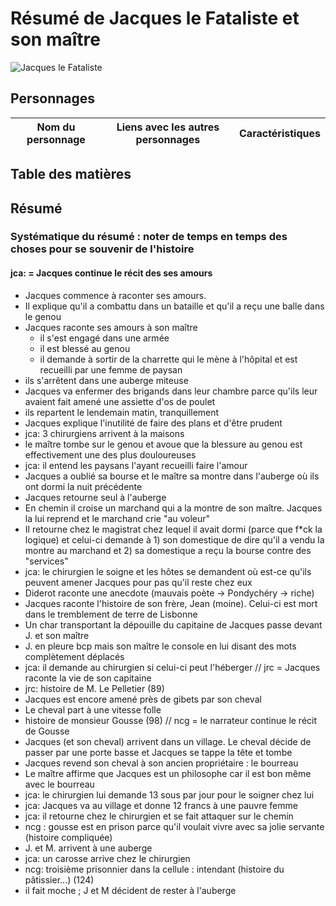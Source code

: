 # Résumé de Jacques le Fataliste et son maître
![Jacques le Fataliste](http://imados.fr/content/0/6/1/520610/jacques-le-fataliste.jpg)

## Personnages

Nom du personnage | Liens avec les autres personnages |Caractéristiques
------------------|-----------------------------------|---------------


## Table des matières


## Résumé
### Systématique du résumé : noter de temps en temps des choses pour se souvenir de l'histoire 
#### jca: = Jacques continue le récit des ses amours 

- Jacques commence à raconter ses amours.
- Il explique qu'il a combattu dans un bataille et qu'il a reçu une balle dans le genou
- Jacques raconte ses amours à son maître
	- il s'est engagé dans une armée
	- il est blessé au genou
	- il demande à sortir de la charrette qui le mène à l'hôpital et est recueilli par une femme de paysan
- ils s'arrêtent dans une auberge miteuse
- Jacques va enfermer des brigands dans leur chambre parce qu'ils leur avaient fait amené une assiette d'os de poulet
- ils repartent le lendemain matin, tranquillement
- Jacques explique l'inutilité de faire des plans et d'être prudent 
- jca: 3 chirurgiens arrivent à la maisons
- le maître tombe sur le genou et avoue que la blessure au genou est effectivement une des plus douloureuses
- jca: il entend les paysans l'ayant recueilli faire l'amour
- Jacques a oublié sa bourse et le maître sa montre dans l'auberge où ils ont dormi la nuit précédente 
- Jacques retourne seul à l'auberge
- En chemin il croise un marchand qui a la montre de son maître. Jacques la lui reprend et le marchand crie "au voleur"
- Il retourne chez le magistrat chez lequel il avait dormi (parce que f*ck la logique) et celui-ci demande à  1) son domestique de dire qu'il a vendu la montre au marchand et 2) sa domestique a reçu la bourse contre des "services"
- jca: le chirurgien le soigne et les hôtes se demandent où est-ce qu'ils peuvent amener Jacques pour pas qu'il reste chez eux
- Diderot raconte une anecdote (mauvais poète -> Pondychéry -> riche)
- Jacques raconte l'histoire de son frère, Jean (moine). Celui-ci est mort dans le tremblement de terre de Lisbonne 
- Un char transportant la dépouille du capitaine de Jacques passe devant J. et son maître 
- J. en pleure bcp mais son maître le console en lui disant des mots complètement déplacés
- jca: il demande au chirurgien si celui-ci peut l'héberger
// jrc = Jacques raconte la vie de son capitaine
- jrc: histoire de M. Le Pelletier (89)
- Jacques est encore amené près de gibets par son cheval
- Le cheval part à une vitesse folle
- histoire de monsieur Gousse (98)
// ncg = le narrateur continue le récit de Gousse
- Jacques (et son cheval) arrivent dans un village. Le cheval décide de passer par une porte basse et Jacques se tappe la tête et tombe
- Jacques revend son cheval à son ancien propriétaire : le bourreau
- Le maître affirme que Jacques est un philosophe car il est bon même avec le bourreau 
- jca: le chirurgien lui demande 13 sous par jour pour le soigner chez lui
- jca: Jacques va au village et donne 12 francs à une pauvre femme
- jca: il retourne chez le chirurgien et se fait attaquer sur le chemin
- ncg : gousse est en prison parce qu'il voulait vivre avec sa jolie servante (histoire compliquée)
- J. et M. arrivent à une auberge
- jca: un carosse arrive chez le chirurgien
- ncg: troisième prisonnier dans la cellule : intendant (histoire du pâtissier...) (124)
- il fait moche ; J et M décident de rester à l'auberge 